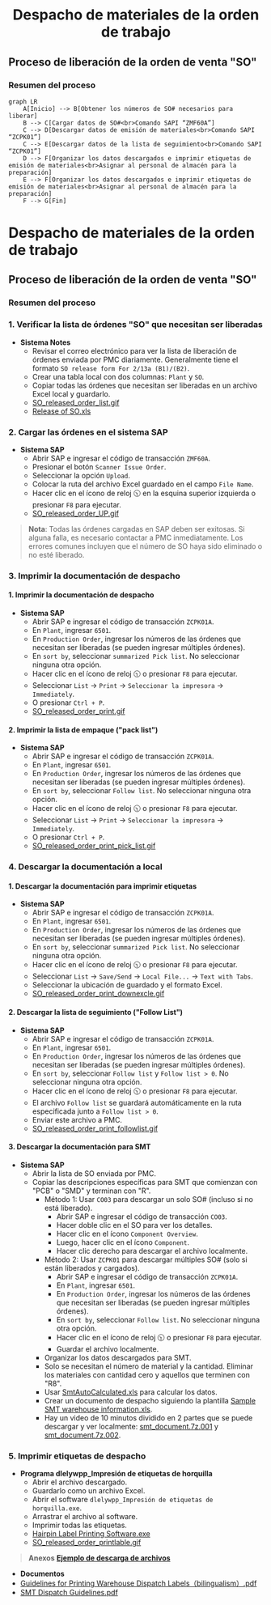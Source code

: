 <div style="text-align: center;"> <h1>Despacho de materiales de la orden de trabajo</h1> </div>


## Proceso de liberación de la orden de venta "SO"
### Resumen del proceso
```mermaid
graph LR
    A[Inicio] --> B[Obtener los números de SO# necesarios para liberar]
    B --> C[Cargar datos de SO#<br>Comando SAPI “ZMF60A”]
    C --> D[Descargar datos de emisión de materiales<br>Comando SAPI “ZCPK01”]
    C --> E[Descargar datos de la lista de seguimiento<br>Comando SAPI “ZCPK01”]
    D --> F[Organizar los datos descargados e imprimir etiquetas de emisión de materiales<br>Asignar al personal de almacén para la preparación]
    E --> F[Organizar los datos descargados e imprimir etiquetas de emisión de materiales<br>Asignar al personal de almacén para la preparación]
    F --> G[Fin]
```

# Despacho de materiales de la orden de trabajo

## Proceso de liberación de la orden de venta "SO"
### Resumen del proceso

### 1. Verificar la lista de órdenes "SO" que necesitan ser liberadas
* **Sistema Notes**
    - Revisar el correo electrónico para ver la lista de liberación de órdenes enviada por PMC diariamente. Generalmente tiene el formato `SO release form For 2/13a (B1)/(B2)`.
    - Crear una tabla local con dos columnas: `Plant` y `SO`.
    - Copiar todas las órdenes que necesitan ser liberadas en un archivo Excel local y guardarlo.
    - [SO_released_order_list.gif](https://github.com/dlelyw/VTX_6501/blob/main/files/gif/SO_released_order_list.gif)
    - [Release of SO.xls](https://github.com/dlelyw/VTX_6501/blob/main/files/Release%20of%20SO.xls)

### 2. Cargar las órdenes en el sistema SAP
* **Sistema SAP**
    - Abrir SAP e ingresar el código de transacción `ZMF60A`.
    - Presionar el botón `Scanner Issue Order`.
    - Seleccionar la opción `Upload`.
    - Colocar la ruta del archivo Excel guardado en el campo `File Name`.
    - Hacer clic en el ícono de reloj 🕥 en la esquina superior izquierda o presionar `F8` para ejecutar.
    - [SO_released_order_UP.gif](https://github.com/dlelyw/VTX_6501/blob/main/files/gif/SO_released_order_UP.gif)


> **Nota**:
Todas las órdenes cargadas en SAP deben ser exitosas. Si alguna falla, es necesario contactar a PMC inmediatamente. Los errores comunes incluyen que el número de SO haya sido eliminado o no esté liberado.


### 3. Imprimir la documentación de despacho

#### 1. Imprimir la documentación de despacho
* **Sistema SAP**
    - Abrir SAP e ingresar el código de transacción `ZCPK01A`.
    - En `Plant`, ingresar `6501`.
    - En `Production Order`, ingresar los números de las órdenes que necesitan ser liberadas (se pueden ingresar múltiples órdenes).
    - En `sort by`, seleccionar `summarized Pick list`. No seleccionar ninguna otra opción.
    - Hacer clic en el ícono de reloj 🕥 o presionar `F8` para ejecutar.
    - Seleccionar `List` → `Print` → `Seleccionar la impresora` → `Immediately`.
    - O presionar `Ctrl + P`.
    - [SO_released_order_print.gif](https://github.com/dlelyw/VTX_6501/blob/main/files/gif/SO_released_order_print.gif)

#### 2. Imprimir la lista de empaque ("pack list")
* **Sistema SAP**
    - Abrir SAP e ingresar el código de transacción `ZCPK01A`.
    - En `Plant`, ingresar `6501`.
    - En `Production Order`, ingresar los números de las órdenes que necesitan ser liberadas (se pueden ingresar múltiples órdenes).
    - En `sort by`, seleccionar `Follow list`. No seleccionar ninguna otra opción.
    - Hacer clic en el ícono de reloj 🕥 o presionar `F8` para ejecutar.
    - Seleccionar `List` → `Print` → `Seleccionar la impresora` → `Immediately`.
    - O presionar `Ctrl + P`.
    - [SO_released_order_print_pick_list.gif](https://github.com/dlelyw/VTX_6501/blob/main/files/gif/SO_released_order_print_pick_list.gif)

### 4. Descargar la documentación a local

#### 1. Descargar la documentación para imprimir etiquetas
* **Sistema SAP**
    - Abrir SAP e ingresar el código de transacción `ZCPK01A`.
    - En `Plant`, ingresar `6501`.
    - En `Production Order`, ingresar los números de las órdenes que necesitan ser liberadas (se pueden ingresar múltiples órdenes).
    - En `sort by`, seleccionar `summarized Pick list`. No seleccionar ninguna otra opción.
    - Hacer clic en el ícono de reloj 🕥 o presionar `F8` para ejecutar.
    - Seleccionar `List` → `Save/Send` → `Local File...` → `Text with Tabs`.
    - Seleccionar la ubicación de guardado y el formato Excel.
    - [SO_released_order_print_downexcle.gif](https://github.com/dlelyw/VTX_6501/blob/main/files/gif/SO_released_order_print_downexcle.gif)

#### 2. Descargar la lista de seguimiento ("Follow List")
* **Sistema SAP**
    - Abrir SAP e ingresar el código de transacción `ZCPK01A`.
    - En `Plant`, ingresar `6501`.
    - En `Production Order`, ingresar los números de las órdenes que necesitan ser liberadas (se pueden ingresar múltiples órdenes).
    - En `sort by`, seleccionar `Follow list` y `Follow list > 0`. No seleccionar ninguna otra opción.
    - Hacer clic en el ícono de reloj 🕥 o presionar `F8` para ejecutar.
    - El archivo `Follow list` se guardará automáticamente en la ruta especificada junto a `Follow list > 0`.
    - Enviar este archivo a PMC.
    - [SO_released_order_print_followlist.gif](https://github.com/dlelyw/VTX_6501/blob/main/files/gif/SO_released_order_print_followlist.gif)

#### 3. Descargar la documentación para SMT
* **Sistema SAP**
    - Abrir la lista de SO enviada por PMC.
    - Copiar las descripciones específicas para SMT que comienzan con "PCB" o "SMD" y terminan con "R".
        - Método 1: Usar `CO03` para descargar un solo SO# (incluso si no está liberado).
            - Abrir SAP e ingresar el código de transacción `CO03`.
            - Hacer doble clic en el SO para ver los detalles.
            - Hacer clic en el ícono `Component Overview`.
            - Luego, hacer clic en el ícono `Component`.
            - Hacer clic derecho para descargar el archivo localmente.
        - Método 2: Usar `ZCPK01` para descargar múltiples SO# (solo si están liberados y cargados).
            - Abrir SAP e ingresar el código de transacción `ZCPK01A`.
            - En `Plant`, ingresar `6501`.
            - En `Production Order`, ingresar los números de las órdenes que necesitan ser liberadas (se pueden ingresar múltiples órdenes).
            - En `sort by`, seleccionar `Follow list`. No seleccionar ninguna otra opción.
            - Hacer clic en el ícono de reloj 🕥 o presionar `F8` para ejecutar.
            - Guardar el archivo localmente.
        - Organizar los datos descargados para SMT.
        - Solo se necesitan el número de material y la cantidad. Eliminar los materiales con cantidad cero y aquellos que terminen con "R8".
        - Usar [SmtAutoCalculated.xls](https://github.com/dlelyw/VTX_6501/blob/main/files/SmtAutoCalculated.xls) para calcular los datos.
        - Crear un documento de despacho siguiendo la plantilla [Sample SMT warehouse information.xls](https://github.com/dlelyw/VTX_6501/blob/main/files/Sample%20SMT%20warehouse%20information.xls).
        - Hay un video de 10 minutos dividido en 2 partes que se puede descargar y ver localmente: [smt_document.7z.001](https://github.com/dlelyw/VTX_6501/blob/main/files/mp4/smt_document.7z.001) y [smt_document.7z.002](https://github.com/dlelyw/VTX_6501/blob/main/files/mp4/smt_document.7z.002).

### 5. Imprimir etiquetas de despacho
* **Programa dlelywpp_Impresión de etiquetas de horquilla**
    - Abrir el archivo descargado.
    - Guardarlo como un archivo Excel.
    - Abrir el software `dlelywpp_Impresión de etiquetas de horquilla.exe`.
    - Arrastrar el archivo al software.
    - Imprimir todas las etiquetas.
    - [Hairpin Label Printing Software.exe](https://github.com/dlelyw/VTX_6501/blob/main/files/apps/Hairpin%20Label%20Printing%20Software.exe)
    - [SO_released_order_printlable.gif](https://github.com/dlelyw/VTX_6501/blob/main/files/gif/SO_released_order_printlable.gif)

> **Anexos** **<a href="https://github.com/dlelyw/VTX_6501/blob/0ecf0e8decf70686fdc0656ab4f7a64b32ba7241/files/gif/Download%20File%20Example.gif">Ejemplo de descarga de archivos</a>**
- **Documentos**
- [Guidelines for Printing Warehouse Dispatch Labels（bilingualism）.pdf](https://github.com/dlelyw/VTX_6501/blob/main/files/pdf/Guidelines%20for%20Printing%20Warehouse%20Dispatch%20Labels（bilingualism）.pdf)
- [SMT Dispatch Guidelines.pdf](https://github.com/dlelyw/VTX_6501/blob/main/files/pdf/SMT%20Dispatch%20Guidelines.pdf)
